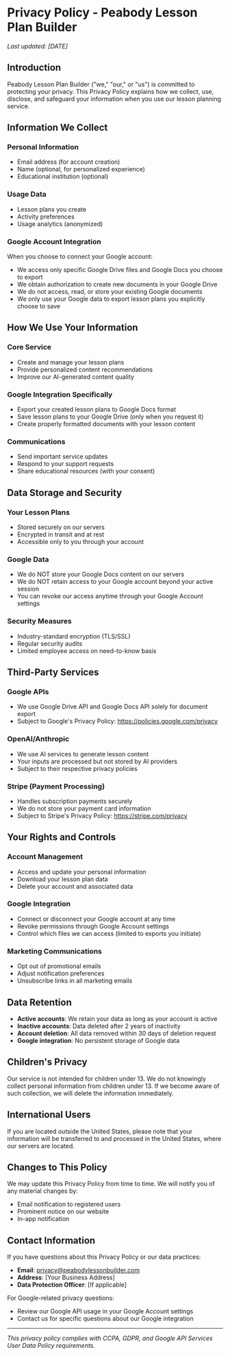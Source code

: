 # Privacy Policy - Peabody Lesson Plan Builder

*Last updated: [DATE]*

## Introduction

Peabody Lesson Plan Builder ("we," "our," or "us") is committed to protecting your privacy. This Privacy Policy explains how we collect, use, disclose, and safeguard your information when you use our lesson planning service.

## Information We Collect

### Personal Information
- Email address (for account creation)
- Name (optional, for personalized experience)
- Educational institution (optional)

### Usage Data
- Lesson plans you create
- Activity preferences
- Usage analytics (anonymized)

### Google Account Integration
When you choose to connect your Google account:
- We access only specific Google Drive files and Google Docs you choose to export
- We obtain authorization to create new documents in your Google Drive
- We do not access, read, or store your existing Google documents
- We only use your Google data to export lesson plans you explicitly choose to save

## How We Use Your Information

### Core Service
- Create and manage your lesson plans
- Provide personalized content recommendations
- Improve our AI-generated content quality

### Google Integration Specifically
- Export your created lesson plans to Google Docs format
- Save lesson plans to your Google Drive (only when you request it)
- Create properly formatted documents with your lesson content

### Communications
- Send important service updates
- Respond to your support requests
- Share educational resources (with your consent)

## Data Storage and Security

### Your Lesson Plans
- Stored securely on our servers
- Encrypted in transit and at rest
- Accessible only to you through your account

### Google Data
- We do NOT store your Google Docs content on our servers
- We do NOT retain access to your Google account beyond your active session
- You can revoke our access anytime through your Google Account settings

### Security Measures
- Industry-standard encryption (TLS/SSL)
- Regular security audits
- Limited employee access on need-to-know basis

## Third-Party Services

### Google APIs
- We use Google Drive API and Google Docs API solely for document export
- Subject to Google's Privacy Policy: https://policies.google.com/privacy

### OpenAI/Anthropic
- We use AI services to generate lesson content
- Your inputs are processed but not stored by AI providers
- Subject to their respective privacy policies

### Stripe (Payment Processing)
- Handles subscription payments securely
- We do not store your payment card information
- Subject to Stripe's Privacy Policy: https://stripe.com/privacy

## Your Rights and Controls

### Account Management
- Access and update your personal information
- Download your lesson plan data
- Delete your account and associated data

### Google Integration
- Connect or disconnect your Google account at any time
- Revoke permissions through Google Account settings
- Control which files we can access (limited to exports you initiate)

### Marketing Communications
- Opt out of promotional emails
- Adjust notification preferences
- Unsubscribe links in all marketing emails

## Data Retention

- **Active accounts**: We retain your data as long as your account is active
- **Inactive accounts**: Data deleted after 2 years of inactivity
- **Account deletion**: All data removed within 30 days of deletion request
- **Google integration**: No persistent storage of Google data

## Children's Privacy

Our service is not intended for children under 13. We do not knowingly collect personal information from children under 13. If we become aware of such collection, we will delete the information immediately.

## International Users

If you are located outside the United States, please note that your information will be transferred to and processed in the United States, where our servers are located.

## Changes to This Policy

We may update this Privacy Policy from time to time. We will notify you of any material changes by:
- Email notification to registered users
- Prominent notice on our website
- In-app notification

## Contact Information

If you have questions about this Privacy Policy or our data practices:

- **Email**: privacy@peabodylessonbuilder.com
- **Address**: [Your Business Address]
- **Data Protection Officer**: [If applicable]

For Google-related privacy questions:
- Review our Google API usage in your Google Account settings
- Contact us for specific questions about our Google integration

---

*This privacy policy complies with CCPA, GDPR, and Google API Services User Data Policy requirements.*